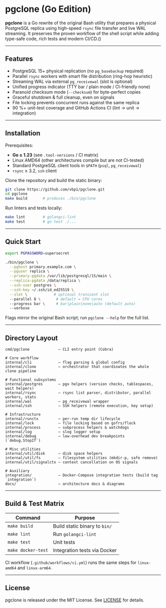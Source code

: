 # pgclone (Go Edition)

**pgclone** is a Go rewrite of the original Bash utility that prepares a physical PostgreSQL replica using high-speed `rsync` file transfer and live WAL streaming.  It preserves the proven workflow of the shell script while adding type-safe code, rich tests and modern CI/CD.()

---

## Features

* PostgreSQL 15+ physical replication (no `pg_basebackup` required)
* Parallel `rsync` workers with smart file distribution (ring-hop heuristic)
* Streaming WAL via external `pg_receivewal` (slot is optional)
* Unified progress indicator (TTY bar / plain mode / CI-friendly none)
* Paranoid checksum mode (`--checksum`) for byte-perfect copies
* Graceful shutdown & full cleanup, even on signals
* File locking prevents concurrent runs against the same replica
* 90 %+ unit-test coverage and GitHub Actions CI (lint → unit → integration)

---

## Installation

Prerequisites:

* **Go ≥ 1.23** (see `.tool-versions` / CI matrix)
* Linux AMD64 (other architectures compile but are not CI-tested)
* Standard PostgreSQL client tools in `$PATH` (`psql`, `pg_receivewal`)
* `rsync` ≥ 3.2, `ssh` client

Clone the repository and build the static binary:

```bash
git clone https://github.com/vbp1/pgclone.git
cd pgclone
make build       # produces ./bin/pgclone
```

Run linters and tests locally:

```bash
make lint        # golangci-lint
make test        # go test ./...
```

---

## Quick Start

```bash
export PGPASSWORD=supersecret

./bin/pgclone \
  --pghost primary.example.com \
  --pguser replica \
  --primary-pgdata /var/lib/postgresql/15/main \
  --replica-pgdata /data/replica \
  --ssh-user postgres \
  --ssh-key ~/.ssh/id_ed25519 \
  --slot \            # optional transient slot
  --parallel 8 \       # default = CPU cores
  --progress bar \     # bar|plain|none|auto (default auto)
  --verbose
```

Flags mirror the original Bash script; run `pgclone --help` for the full list.

---

## Directory Layout

```text
cmd/pgclone             – CLI entry point (Cobra)

# Core workflow
internal/cli            – flag parsing & global config
internal/clone          – orchestrator that coordinates the whole clone pipeline

# Functional subsystems
internal/postgres       – pgx helpers (version checks, tablespaces, wait helpers)
internal/rsync          – rsync list parser, distributor, parallel workers, stats
internal/wal            – pg_receivewal wrapper
internal/ssh            – SSH helpers (remote execution, key setup)

# Infrastructure
internal/runctx         – per-run temp dir lifecycle
internal/lock           – file locking based on gofrs/flock
internal/process        – subprocess helpers & watchdogs
internal/log            – slog logger setup
internal/debug          – low-overhead dev breakpoints (`debug.StopIf`)

# Misc utilities
internal/util/disk      – disk space helpers
internal/util/fs        – filesystem utilities (mkdir-p, safe remove)
internal/util/signalctx – context cancellation on OS signals

# Auxiliary
integration/            – Docker-Compose integration tests (build tag `integration`)
docs/                   – architecture docs & diagrams
```

---

## Build & Test Matrix

| Command                | Purpose                          |
|------------------------|----------------------------------|
| `make build`           | Build static binary to `bin/`    |
| `make lint`            | Run `golangci-lint`              |
| `make test`            | Unit tests                       |
| `make docker-test`     | Integration tests via Docker     |

CI workflow (`.github/workflows/ci.yml`) runs the same steps for `linux-amd64` and `linux-arm64`.

---

## License

pgclone is released under the MIT License.  See [LICENSE](./LICENSE) for details. 